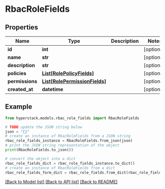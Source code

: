 # RbacRoleFields


## Properties

Name | Type | Description | Notes
------------ | ------------- | ------------- | -------------
**id** | **int** |  | [optional] 
**name** | **str** |  | [optional] 
**description** | **str** |  | [optional] 
**policies** | [**List[RolePolicyFields]**](RolePolicyFields.md) |  | [optional] 
**permissions** | [**List[RolePermissionFields]**](RolePermissionFields.md) |  | [optional] 
**created_at** | **datetime** |  | [optional] 

## Example

```python
from hyperstack.models.rbac_role_fields import RbacRoleFields

# TODO update the JSON string below
json = "{}"
# create an instance of RbacRoleFields from a JSON string
rbac_role_fields_instance = RbacRoleFields.from_json(json)
# print the JSON string representation of the object
print(RbacRoleFields.to_json())

# convert the object into a dict
rbac_role_fields_dict = rbac_role_fields_instance.to_dict()
# create an instance of RbacRoleFields from a dict
rbac_role_fields_form_dict = rbac_role_fields.from_dict(rbac_role_fields_dict)
```
[[Back to Model list]](../README.md#documentation-for-models) [[Back to API list]](../README.md#documentation-for-api-endpoints) [[Back to README]](../README.md)



